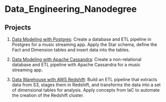 # Data_Engineering_Nanodegree

## Projects
1. [Data Modeling with Postgres](1A_Data_Modeling_with_Postgres): Create a database and ETL pipeline in Postgres for a music streaming app. Apply the Star schema, define the Fact and Dimension tables and insert data into the tables.

2. [Data Modeling with Apache Cassandra](1B_Data_Modeling_with_Cassandra): Create a non-relational database and ETL pipeline with Apache Cassandra for a music streaming app.

3. [Data Warehouse with AWS Redshift](2_Data_Warehouse): Build an ETL pipeline that extracts data from S3, stages them in Redshift, and transforms the data into a set of dimensional tables for analysis. Apply concepts from IaC to automate the creation of the Redshift cluster.
